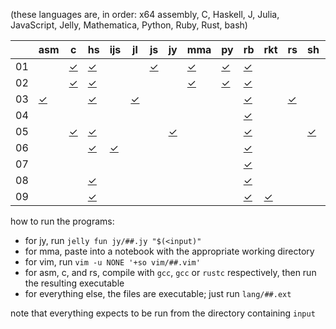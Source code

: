 (these languages are, in order: x64 assembly, C, Haskell, J, Julia, JavaScript, Jelly, Mathematica, Python, Ruby, Rust, bash)

|    | asm        | c        | hs        | ijs        | jl        | js        | jy        | mma        | py        | rb        | rkt        | rs        | sh        | vim        |
| -  | -          | -        | -         | -          | -         | -         | -         | -          | -         | -         | -          | -         | -         | -          |
| 01 |            | [✓][01c] | [✓][01hs] |            |           | [✓][01js] |           | [✓][01mma] | [✓][01py] | [✓][01rb] |            |           |           |            |
| 02 |            | [✓][02c] | [✓][02hs] |            |           |           |           | [✓][02mma] | [✓][02py] | [✓][02rb] |            |           |           |            |
| 03 | [✓][03asm] |          | [✓][03hs] |            | [✓][03jl] |           |           |            |           | [✓][03rb] |            | [✓][03rs] |           |            |
| 04 |            |          |           |            |           |           |           |            |           | [✓][04rb] |            |           |           |            |
| 05 |            | [✓][05c] | [✓][05hs] |            |           |           | [✓][05jy] |            |           | [✓][05rb] |            |           | [✓][05sh] | [✓][05vim] |
| 06 |            |          | [✓][06hs] | [✓][06ijs] |           |           |           |            |           | [✓][06rb] |            |           |           |            |
| 07 |            |          |           |            |           |           |           |            |           | [✓][07rb] |            |           |           |            |
| 08 |            |          | [✓][08hs] |            |           |           |           |            |           | [✓][08rb] |            |           |           |            |
| 09 |            |          | [✓][09hs] |            |           |           |           |            |           | [✓][09rb] | [✓][09rkt] |           |           |            |

how to run the programs:

 * for jy, run `jelly fun jy/##.jy "$(<input)"`
 * for mma, paste into a notebook with the appropriate working directory
 * for vim, run `vim -u NONE '+so vim/##.vim'`
 * for asm, c, and rs, compile with `gcc`, `gcc` or `rustc` respectively, then run the resulting executable
 * for everything else, the files are executable; just run `lang/##.ext`

note that everything expects to be run from the directory containing `input`

[01c]:   https://github.com/tckmn/polyaoc-2020/tree/master/01/c
[01hs]:  https://github.com/tckmn/polyaoc-2020/tree/master/01/hs
[01js]:  https://github.com/tckmn/polyaoc-2020/tree/master/01/js
[01mma]: https://github.com/tckmn/polyaoc-2020/tree/master/01/mma
[01py]:  https://github.com/tckmn/polyaoc-2020/tree/master/01/py
[01rb]:  https://github.com/tckmn/polyaoc-2020/tree/master/01/rb
[02c]:   https://github.com/tckmn/polyaoc-2020/tree/master/02/c
[02hs]:  https://github.com/tckmn/polyaoc-2020/tree/master/02/hs
[02mma]: https://github.com/tckmn/polyaoc-2020/tree/master/02/mma
[02py]:  https://github.com/tckmn/polyaoc-2020/tree/master/02/py
[02rb]:  https://github.com/tckmn/polyaoc-2020/tree/master/02/rb
[03asm]: https://github.com/tckmn/polyaoc-2020/tree/master/03/asm
[03hs]:  https://github.com/tckmn/polyaoc-2020/tree/master/03/hs
[03jl]:  https://github.com/tckmn/polyaoc-2020/tree/master/03/jl
[03rb]:  https://github.com/tckmn/polyaoc-2020/tree/master/03/rb
[03rs]:  https://github.com/tckmn/polyaoc-2020/tree/master/03/rs
[04rb]:  https://github.com/tckmn/polyaoc-2020/tree/master/04/rb
[05c]:   https://github.com/tckmn/polyaoc-2020/tree/master/05/c
[05hs]:  https://github.com/tckmn/polyaoc-2020/tree/master/05/hs
[05jy]:  https://github.com/tckmn/polyaoc-2020/tree/master/05/jy
[05rb]:  https://github.com/tckmn/polyaoc-2020/tree/master/05/rb
[05sh]:  https://github.com/tckmn/polyaoc-2020/tree/master/05/sh
[05vim]: https://github.com/tckmn/polyaoc-2020/tree/master/05/vim
[06hs]:  https://github.com/tckmn/polyaoc-2020/tree/master/06/hs
[06ijs]: https://github.com/tckmn/polyaoc-2020/tree/master/06/ijs
[06rb]:  https://github.com/tckmn/polyaoc-2020/tree/master/06/rb
[07rb]:  https://github.com/tckmn/polyaoc-2020/tree/master/07/rb
[08hs]:  https://github.com/tckmn/polyaoc-2020/tree/master/08/hs
[08rb]:  https://github.com/tckmn/polyaoc-2020/tree/master/08/rb
[09hs]:  https://github.com/tckmn/polyaoc-2020/tree/master/09/hs
[09rb]:  https://github.com/tckmn/polyaoc-2020/tree/master/09/rb
[09rkt]: https://github.com/tckmn/polyaoc-2020/tree/master/09/rkt
